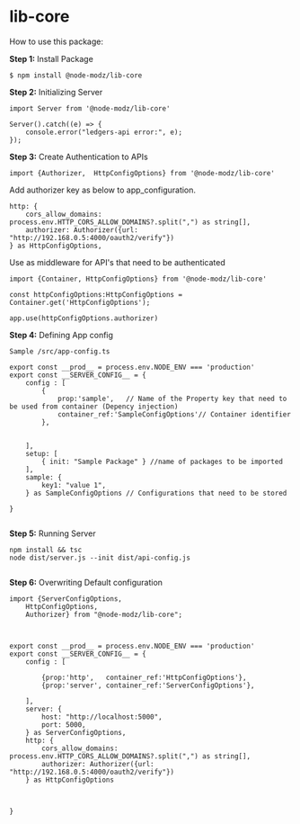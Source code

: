 # lib-core

How to use this package:

**Step 1:**  Install Package

```
$ npm install @node-modz/lib-core
```

**Step 2:** Initializing Server

```
import Server from '@node-modz/lib-core'

Server().catch((e) => {
    console.error("ledgers-api error:", e);
});

```

**Step 3:** Create Authentication to APIs

```
import {Authorizer,  HttpConfigOptions} from '@node-modz/lib-core'

```
Add authorizer key  as below to app_configuration. 
```
http: {
    cors_allow_domains: process.env.HTTP_CORS_ALLOW_DOMAINS?.split(",") as string[],
    authorizer: Authorizer({url: "http://192.168.0.5:4000/oauth2/verify"})
} as HttpConfigOptions,

```
Use as middleware for API's that need to be authenticated
```
import {Container, HttpConfigOptions} from '@node-modz/lib-core'
  
const httpConfigOptions:HttpConfigOptions = Container.get('HttpConfigOptions');

app.use(httpConfigOptions.authorizer)

```

**Step 4:** Defining App config

```
Sample /src/app-config.ts

export const __prod__ = process.env.NODE_ENV === 'production'
export const __SERVER_CONFIG__ = {
    config : [
        {
            prop:'sample',   // Name of the Property key that need to be used from container (Depency injection)
            container_ref:'SampleConfigOptions'// Container identifier
        },
        

    ],
    setup: [
        { init: "Sample Package" } //name of packages to be imported
    ],
    sample: {
        key1: "value 1",
    } as SampleConfigOptions // Configurations that need to be stored 

}


```
**Step 5:** Running Server

```
npm install && tsc
node dist/server.js --init dist/api-config.js
    
```

**Step 6:** Overwriting Default configuration


```
import {ServerConfigOptions,
    HttpConfigOptions,
    Authorizer} from "@node-modz/lib-core";



export const __prod__ = process.env.NODE_ENV === 'production'
export const __SERVER_CONFIG__ = {
    config : [
    
        {prop:'http',   container_ref:'HttpConfigOptions'},
        {prop:'server', container_ref:'ServerConfigOptions'},

    ],
    server: {
        host: "http://localhost:5000",
        port: 5000,
    } as ServerConfigOptions,
    http: {
        cors_allow_domains: process.env.HTTP_CORS_ALLOW_DOMAINS?.split(",") as string[],
        authorizer: Authorizer({url: "http://192.168.0.5:4000/oauth2/verify"})
    } as HttpConfigOptions



}

```
